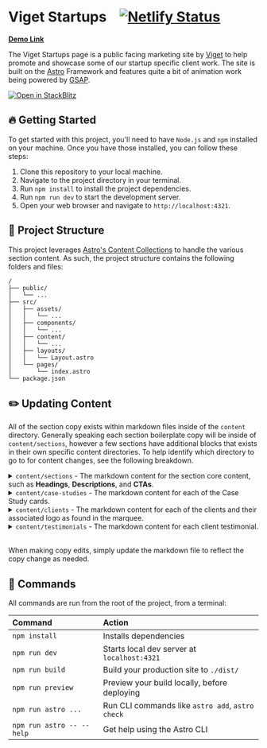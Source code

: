 # Viget Startups &nbsp;&nbsp;&nbsp;[![Netlify Status](https://api.netlify.com/api/v1/badges/d9a2787b-58d6-4bf3-b2c3-7cb21cbf9c8a/deploy-status)](https://app.netlify.com/sites/viget-startups/deploys)

[**Demo Link**](https://viget-startups.netlify.app/)

The Viget Startups page is a public facing marketing site by [Viget](https://www.viget.com) to help promote and showcase some of our startup specific client work. The site is built on the [Astro](https://astro.build/) Framework and features quite a bit of animation work being powered by [GSAP](https://gsap.com/).

[![Open in StackBlitz](https://developer.stackblitz.com/img/open_in_stackblitz.svg)](https://stackblitz.com/~/github.com/vigetlabs/viget-startups)

## 🔥 Getting Started

To get started with this project, you'll need to have `Node.js` and `npm` installed on your machine. Once you have those installed, you can follow these steps:

1. Clone this repository to your local machine.
2. Navigate to the project directory in your terminal.
3. Run `npm install` to install the project dependencies.
4. Run `npm run dev` to start the development server.
5. Open your web browser and navigate to `http://localhost:4321`.

## 🚀 Project Structure

This project leverages [Astro's Content Collections](https://docs.astro.build/en/tutorials/add-content-collections/) to handle the various section content. As such, the project structure contains the following folders and files:

```text
/
├── public/
│   └── ...
├── src/
│   ├── assets/
│   │   └── ...
│   ├── components/
│   │   └── ...
│   ├── content/
│   │   └── ...
│   ├── layouts/
│   │   └── Layout.astro
│   └── pages/
│       └── index.astro
└── package.json
```

## ✏️ Updating Content

All of the section copy exists within markdown files inside of the `content` directory. Generally speaking each section boilerplate copy will be inside of `content/sections`, however a few sections have additional blocks that exists in their own specific content directories. To help identify which directory to go to for content changes, see the following breakdown.

<details><summary><code>content/sections</code> - The markdown content for the section core content, such as <strong>Headings</strong>, <strong>Descriptions</strong>, and <strong>CTAs</strong>.</summary>
  <img src="https://github.com/vigetlabs/viget-startups/assets/8878152/c8ca2405-e26c-4379-a58d-2179e844bfb4" alt="" />
</details>

<details><summary><code>content/case-studies</code> - The markdown content for each of the Case Study cards.</summary>
  <img src="https://github.com/vigetlabs/viget-startups/assets/8878152/e64b0d29-2de6-44b7-b4ef-b97f7b37a5ef" alt="" />
</details>

<details><summary><code>content/clients</code> - The markdown content for each of the clients and their associated logo as found in the marquee.</summary>
  <img src="https://github.com/vigetlabs/viget-startups/assets/8878152/9eba6800-ebbf-4d18-a6a4-b8af1501f2e0" alt="" />
</details>

<details><summary><code>content/testimonials</code> - The markdown content for each client testimonial.</summary>
  <img src="https://github.com/vigetlabs/viget-startups/assets/8878152/62ee99ae-ce24-4a6e-bb5c-726111caf756" alt="" />
</details>

<br>

When making copy edits, simply update the markdown file to reflect the copy change as needed.

## 🧞 Commands

All commands are run from the root of the project, from a terminal:

| Command                   | Action                                           |
| :------------------------ | :----------------------------------------------- |
| `npm install`             | Installs dependencies                            |
| `npm run dev`             | Starts local dev server at `localhost:4321`      |
| `npm run build`           | Build your production site to `./dist/`          |
| `npm run preview`         | Preview your build locally, before deploying     |
| `npm run astro ...`       | Run CLI commands like `astro add`, `astro check` |
| `npm run astro -- --help` | Get help using the Astro CLI                     |
